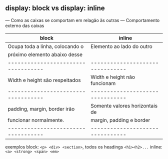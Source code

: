 ## display: block vs display: inline
— Como as caixas se comportam em relagäo äs outras
— Comportamento externo das caixas

|   **block**                       |  **inline**                    |
|-----------------------------------|--------------------------------|
| Ocupa toda a linha, colocando o   | Elemento ao lado do outro      |
| próximo elemento abaixo desse     |                                |
|-----------------------------------|--------------------------------|
| Width e height são respeitados    | Width e height não funcionam   |
|-----------------------------------|--------------------------------|
| padding, margin, border irão      | Somente valores horizontais de |
| funcionar normalmente.            | margin, padding e border       |
|-----------------------------------|--------------------------------|


exemplos
block: `<p> <div> <section>`, todos os headings `<h1><h2>...`
inline: `<a> <strong> <span> <em>`